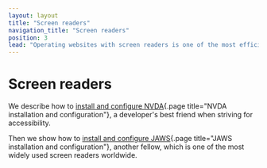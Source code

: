 ```yaml
---
layout: layout
title: "Screen readers"
navigation_title: "Screen readers"
position: 3
lead: "Operating websites with screen readers is one of the most efficient techniques to ensure accessibility. For beginners, screen reader usage can be a bit confusing at first, especially if they are not configured properly. In this chapter, you will learn how to install and configure screen readers in a way for you to use them conveniently."
---
```


# Screen readers

We describe how to [install and configure NVDA](/setup/screen-readers/nvda){.page title="NVDA installation and configuration"}, a developer's best friend when striving for accessibility.

Then we show how to [install and configure JAWS](/setup/screen-readers/jaws){.page title="JAWS installation and configuration"}, another fellow, which is one of the most widely used screen readers worldwide.